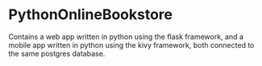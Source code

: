 # PythonOnlineBookstore
Contains a web app written in python using the flask framework, and a mobile app written in python using the kivy framework, both connected to the same postgres database.
